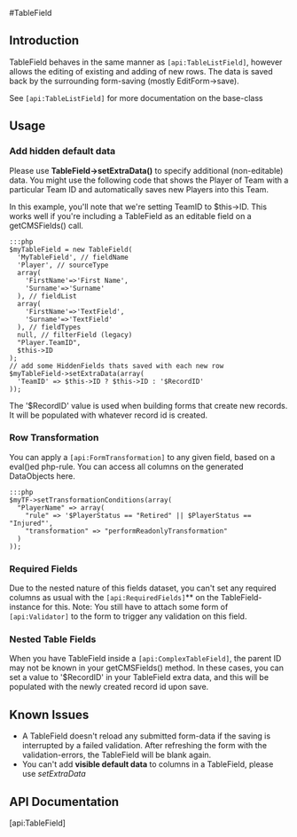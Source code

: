 #TableField
## Introduction

TableField behaves in the same manner as `[api:TableListField]`, however allows the editing of existing and adding of
new rows.
The data is saved back by the surrounding form-saving (mostly EditForm->save).

See `[api:TableListField]` for more documentation on the base-class

## Usage

### Add hidden default data

Please use **TableField->setExtraData()** to specify additional (non-editable) data. You might use the following code
that shows the Player of Team with a particular Team ID and automatically saves new Players into this Team.

In this example, you'll note that we're setting TeamID to $this->ID.  This works well if you're including a TableField
as an editable field on a getCMSFields() call.

	:::php
	$myTableField = new TableField(
	  'MyTableField', // fieldName
	  'Player', // sourceType
	  array(
	    'FirstName'=>'First Name',
	    'Surname'=>'Surname'
	  ), // fieldList
	  array(
	    'FirstName'=>'TextField',
	    'Surname'=>'TextField'
	  ), // fieldTypes
	  null, // filterField (legacy)
	  "Player.TeamID",
	  $this->ID
	);
	// add some HiddenFields thats saved with each new row
	$myTableField->setExtraData(array(
	  'TeamID' => $this->ID ? $this->ID : '$RecordID'
	));


The '$RecordID' value is used when building forms that create new records.  It will be populated with whatever record id
is created.

### Row Transformation

You can apply a `[api:FormTransformation]` to any given field,
based on a eval()ed php-rule. You can access all columns on the generated DataObjects here.

	:::php
	$myTF->setTransformationConditions(array(
	  "PlayerName" => array(
	    "rule" => '$PlayerStatus == "Retired" || $PlayerStatus == "Injured"',
	    "transformation" => "performReadonlyTransformation"
	  )
	));


### Required Fields

Due to the nested nature of this fields dataset, you can't set any required columns as usual with the
`[api:RequiredFields]`** on the TableField-instance for this.
Note: You still have to attach some form of `[api:Validator]` to the form to trigger any validation on this field.


### Nested Table Fields

When you have TableField inside a `[api:ComplexTableField]`, the parent ID may not be known in your
getCMSFields() method.  In these cases, you can set a value to '$RecordID' in your TableField extra data, and this will
be populated with the newly created record id upon save.

## Known Issues

*  A TableField doesn't reload any submitted form-data if the saving is interrupted by a failed validation. After
refreshing the form with the validation-errors, the TableField will be blank again.
*  You can't add **visible default data** to columns in a TableField, please use *setExtraData*


## API Documentation

[api:TableField]